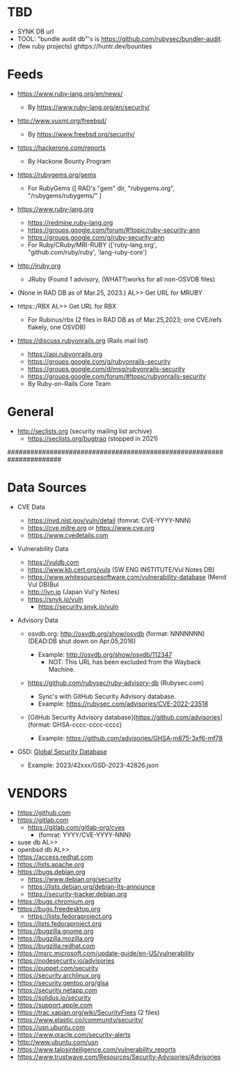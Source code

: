 # TBD
  * SYNK DB url
  * TOOL: "bundle audit db"'s is https://github.com/rubysec/bundler-audit.
  * (few ruby projects) ghttps://huntr.dev/bounties

# Feeds

 * https://www.ruby-lang.org/en/news/
   * By https://www.ruby-lang.org/en/security/

 * http://www.vuxml.org/freebsd/
   * By https://www.freebsd.org/security/

 * https://hackerone.com/reports
   * By Hackone Bounty Program

 * https://rubygems.org/gems
   * For RubyGems ([ RAD's "gem" dir, "rubygems.org", "/rubygems/rubygems/" ]

 * https://www.ruby-lang.org
   * https://redmine.ruby-lang.org
   * https://groups.google.com/forum/#!topic/ruby-security-ann
   * https://groups.google.com/g/ruby-security-ann
   * For Ruby/CRuby/MRI-RUBY (['ruby-lang.org', "github.com/ruby/ruby', 'lang-ruby-core')

 * http://jruby.org
   * JRuby (Found 1 advisory, (WHAT?)works for all non-OSVDB files)

 * (None in RAD DB as of Mar.25, 2023.)
AL>> Get URL for MRUBY

 * https::/RBX 
AL>> Get URL for RBX
   * For Rubinus/rbx (2 files in RAD DB as of Mar.25,2023; one CVE/refs flakely, one OSVDB) 

 * https://discuss.rubyonrails.org (Rails mail list)
   * https://api.rubyonrails.org
   * https://groups.google.com/g/rubyonrails-security
   * https://groups.google.com/d/msg/rubyonrails-security
   * https://groups.google.com/forum/#!topic/rubyonrails-security
   * By Ruby-on-Rails Core Team

# General
  * http://seclists.org (security mailing list archive)
    * https://seclists.org/bugtraq (stopped in 2021)

######################################################################

# Data Sources
 * CVE Data
   * https://nvd.nist.gov/vuln/detail (fomrat: CVE-YYYY-NNN)
   * https://cve.mitre.org or https://www.cve.org
   * https://www.cvedetails.com

 * Vulnerability Data
   * https://vuldb.com
   * https://www.kb.cert.org/vuls (SW ENG INSTITUTE/Vul Notes DB)
   * https://www.whitesourcesoftware.com/vulnerability-database (Mend Vul DB)Bul
   * http://jvn.jp (Japan Vul'y Notes)
   * https://snyk.io/vuln
     * https://security.snyk.io/vuln

 * Advisory Data

   * osvdb.org: http://osvdb.org/show/osvdb (format: NNNNNNN) (DEAD:DB shut down on Apr.05,2016)
     * Example: http://osvdb.org/show/osvdb/112347
       * NOT: This URL has been excluded from the Wayback Machine.

   * https://github.com/rubysec/ruby-advisory-db (Rubysec.com)
     * Sync's with GitHub Security Advisory database.
     * Example: https://rubysec.com/advisories/CVE-2022-23518

   * [GitHub Security Advisory database](https://github.com/advisories] (format: GHSA-cccc-cccc-cccc)
     * Example: https://github.com/advisories/GHSA-m875-3xf6-mf78

  * GSD: [Global Security Database](https://github.com/cloudsecurityalliance/gsd-database)
     * Example: 2023/42xxx/GSD-2023-42826.json

# VENDORS
  * https://github.com
  * https://gitlab.com
    * https://gitlab.com/gitlab-org/cves
      * (fomrat: YYYY/CVE-YYYY-NNN)
  * suse db
AL>>
  * openbsd db
AL>>
  * https://access.redhat.com
  * https://lists.apache.org
  * https://bugs.debian.org
    * https://www.debian.org/security
    * https://lists.debian.org/debian-lts-announce
    * https://security-tracker.debian.org
  * https://bugs.chromium.org
  * https://bugs.freedesktop.org
    * https://lists.fedoraproject.org
  * https://lists.fedoraproject.org
  * https://bugzilla.gnome.org
  * https://bugzilla.mozilla.org
  * https://bugzilla.redhat.com
  * https://msrc.microsoft.com/update-guide/en-US/vulnerability
  * https://nodesecurity.io/advisories
  * https://puppet.com/security
  * https://security.archlinux.org
  * https://security.gentoo.org/glsa
  * https://security.netapp.com
  * https://solidus.io/security
  * https://support.apple.com
  * https://trac.xapian.org/wiki/SecurityFixes (2 files)
  * https://www.elastic.co/community/security/
  * https://usn.ubuntu.com
  * https://www.oracle.com/security-alerts
  * http://www.ubuntu.com/usn
  * https://www.talosintelligence.com/vulnerability_reports
  * https://www.trustwave.com/Resources/Security-Advisories/Advisories
